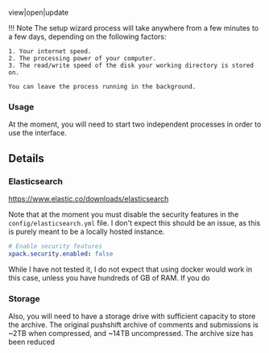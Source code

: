 


view|open|update



!!! Note
    The setup wizard process will take anywhere from a few minutes to a few days, depending on the following factors:

    1. Your internet speed.
    2. The processing power of your computer.
    3. The read/write speed of the disk your working directory is stored on.

    You can leave the process running in the background.


### Usage

At the moment, you will need to start two independent processes in order to use the interface.


## Details

### Elasticsearch



https://www.elastic.co/downloads/elasticsearch

Note that at the moment you must disable the security features in the `config/elasticsearch.yml` file. I don't expect this should be an issue, as this is purely meant to be a locally hosted instance.

```yaml
# Enable security features
xpack.security.enabled: false
```

While I have not tested it, I do not expect that using docker would work in this case, unless you have hundreds of GB of RAM. If you do

### Storage


Also, you will need to have a storage drive with sufficient capacity to store the archive. The original pushshift archive of comments and submissions is ~2TB when compressed, and ~14TB uncompressed. The archive size has been reduced


